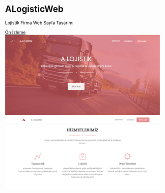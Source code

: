 # ALogisticWeb
Lojistik Firma Web Sayfa Tasarımı

<a href="https://a-logisticui-murat-can-celebis-projects.vercel.app/home.html">Ön İzleme</a>
<img src="./assets/img/project-img/header.png" />
<img src="./assets/img/project-img/mid.png" />